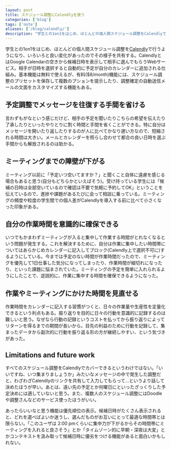```yaml
---
layout: post
title: スケジュール調整にCalendlyを使う
categories: ['blog']
tags: ['note']
aliases: ['/blog/calendly/']
description: "学生との1on1をはじめ、ほとんどの個人間スケジュール調整をCalendlyで行うようになり、いろいろと良い変化があったのでその様子を共有する。CalendlyとはGoogle Calendarの空きから候補日時を表示して相手に選んでもらうWebサービス。"
---
```


学生との1on1をはじめ、ほとんどの個人間スケジュール調整を[Calendly](https://calendly.com)で行うようになり、いろいろと良い変化があったのでその様子を共有する。CalendlyとはGoogle Calendarの空きから候補日時を表示して相手に選んでもらうWebサービス。相手が日時を選択すると自動的に予定が自分のカレンダーに追加される仕組み。基本機能は無料で使えるが、有料($8/month)機能には、スケジュール調整のプリセットを保存して複数のプションを提示したり、調整確定の自動送信メールの文面をカスタマイズする機能もある。

## 予定調整でメッセージを往復する手間を省ける

言わずもがなという感じだけど、相手の予定を聞いたりこちらの希望を伝えたり了承したりといったやりとりに割く時間と手間を省くことができる。特に自分はメッセージを開いたり返したりするのが人に比べてかなり遅い方なので、短縮される時間は大きい。メールとカレンダーを照らし合わせて都合の良い日時を選ぶ手間からも解放されるのは助かる。

## ミーティングまでの障壁が下がる

ミーティング以前に「予定いつ空いてますか？」と聞くこと自体に遠慮を感じる場合もあると思う(自分もどちらかといえばそう)。受け持っている学生には「候補の日時は全部空いているので確認は不要で気軽に予約してOK」ということを伝えているので、進捗や課題があるたびに会って相談に乗っている。ミーティングの頻度や粒度の学生間での個人差がCalendlyを導入する前に比べて小さくなった印象がある。

## 自分の作業時間を意識的に確保できる

いつでもかまわずミーティングが入ると集中して作業する時間がとれなくなるという問題が発生する。これを解決するために、自分は作業に集中したい時間帯についてはあらかじめカレンダーに記入してブロック(Calendly上で選択不可に)するようにしている。今までは予定のない時間が作業時間だったので、ミーティングを優先して1日仕事した気分になってしまったり、作業時間が細切れになったり、といった課題に悩まされていた。ミーティングの予定を簡単に入れられるようにしたことで、逆説的に、作業に集中する時間を確保できるようになった。

## 作業やミーティングにかけた時間を見直せる

作業時間をカレンダーに記入する習慣がつくと、日々の作業量や生産性を定量化できるという利点もある。振り返りを目的に日々の行動を意識的に記録するのは難しいと思う。なぜなら行動の記録というコストを払ってから振り返りによってリターンを得るまでの期間が長いから。目先の利益のために行動を記録して、集まったデータから副次的に行動を振り返る形の方が継続しやすい、という気づきがあった。

## Limitations and future work

すべてのスケジュール調整をCalendlyでカバーできるというわけではない。「いいですね、いつ集まりましょうか」みたいなメッセージの中で発生した調整だと、わざわざCalendlyのリンクを共有して入力してもらって...というより話して決めたほうが早い。あとは、遠い先の予定とか何曜日にといったざっくりした予定決めには適していないと思う。また、複数人のスケジュール調整にはDoodleや調整さんなどのサービス使ったほうがいい。

あったらいいなと思う機能は優先順位の表示。候補日時がたくさん表示されると、どれを選べばよいか迷うし、選んだものがお互いにとって最適な時間帯とは限らない。「このユーザは 2:00 pmくらいに集中力が下がるからその時間帯にミーティングを入れると良さそう」とか「タイムゾーン的に早朝・深夜は大変」とかコンテキストを汲み取って候補日時に優劣をつける機能があると面白いかもしれない。

